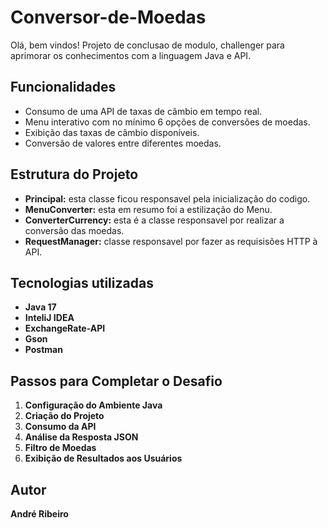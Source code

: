 # Conversor-de-Moedas

 Olá, bem vindos! 
 Projeto de conclusao de modulo, challenger para aprimorar os conhecimentos com a linguagem Java e API.

## Funcionalidades
- Consumo de uma API de taxas de câmbio em tempo real.
- Menu interativo com no mínimo 6 opções de conversões de moedas.
- Exibição das taxas de câmbio disponíveis.
- Conversão de valores entre diferentes moedas.

## Estrutura do Projeto

- **Principal:** esta classe ficou responsavel pela inicialização do codigo.
- **MenuConverter:** esta em resumo foi a estilização do Menu.
- **ConverterCurrency:** esta é a classe responsavel por realizar a conversão das moedas.
- **RequestManager:** classe responsavel por fazer as requisisões HTTP à API.

## Tecnologias utilizadas
- **Java 17**
- **InteliJ IDEA**
- **ExchangeRate-API**
- **Gson**
- **Postman**

## Passos para Completar o Desafio

1. **Configuração do Ambiente Java**
2. **Criação do Projeto**
3. **Consumo da API**
4. **Análise da Resposta JSON**
5. **Filtro de Moedas**
6. **Exibição de Resultados aos Usuários**

## Autor
**André Ribeiro**
